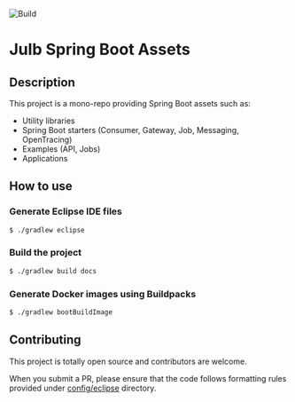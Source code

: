 ![Build](https://github.com/julb/assets/workflows/Build/badge.svg)

# Julb Spring Boot Assets

## Description

This project is a mono-repo providing Spring Boot assets such as:

- Utility libraries
- Spring Boot starters (Consumer, Gateway, Job, Messaging, OpenTracing)
- Examples (API, Jobs)
- Applications

## How to use

### Generate Eclipse IDE files

```bash
$ ./gradlew eclipse
```

### Build the project

```bash
$ ./gradlew build docs
```

### Generate Docker images using Buildpacks

```bash
$ ./gradlew bootBuildImage
```

## Contributing

This project is totally open source and contributors are welcome.

When you submit a PR, please ensure that the code follows formatting rules provided under [config/eclipse](./config/eclipse) directory.
